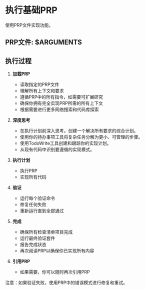 # 执行基础PRP

使用PRP文件实现功能。

## PRP文件: $ARGUMENTS

## 执行过程

1. **加载PRP**
   - 读取指定的PRP文件
   - 理解所有上下文和要求
   - 遵循PRP中的所有指令，如需要可扩展研究
   - 确保你拥有完全实现PRP所需的所有上下文
   - 根据需要进行更多网络搜索和代码库探索

2. **深度思考**
   - 在执行计划前深入思考。创建一个解决所有要求的综合计划。
   - 使用你的待办事项工具将复杂任务分解为更小、可管理的步骤。
   - 使用TodoWrite工具创建和跟踪你的实现计划。
   - 从现有代码中识别要遵循的实现模式。

3. **执行计划**
   - 执行PRP
   - 实现所有代码

4. **验证**
   - 运行每个验证命令
   - 修复任何失败
   - 重新运行直到全部通过

5. **完成**
   - 确保所有检查清单项目完成
   - 运行最终验证套件
   - 报告完成状态
   - 再次阅读PRP以确保你已实现所有内容

6. **引用PRP**
   - 如果需要，你可以随时再次引用PRP

注意：如果验证失败，使用PRP中的错误模式进行修复和重试。